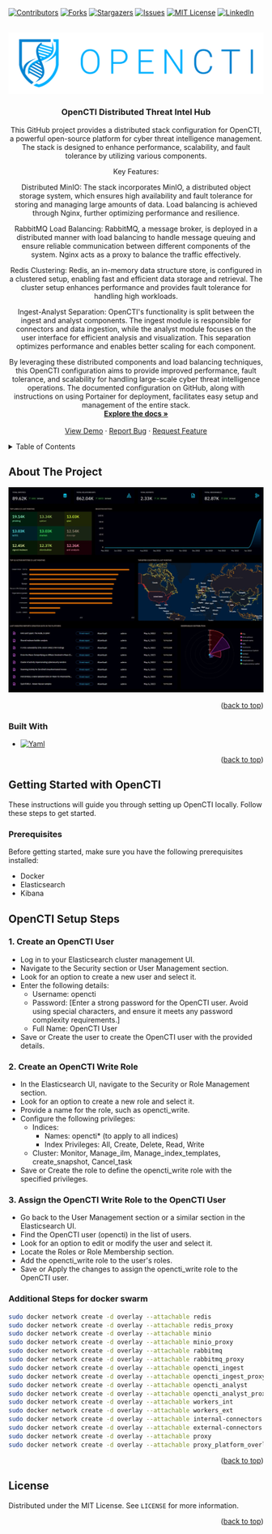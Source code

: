 [![Contributors][contributors-shield]][contributors-url]
[![Forks][forks-shield]][forks-url]
[![Stargazers][stars-shield]][stars-url]
[![Issues][issues-shield]][issues-url]
[![MIT License][license-shield]][license-url]
[![LinkedIn][linkedin-shield]][linkedin-url]



<!-- PROJECT LOGO -->
<br />
<div align="center">
  <a href="https://github.com/limitless-man/opencti">
    <img src="images/logo.png">
  </a>

<h3 align="center">OpenCTI Distributed Threat Intel Hub</h3>

  <p align="center">
    This GitHub project provides a distributed stack configuration for OpenCTI, a powerful open-source platform for cyber threat intelligence management. The stack is designed to enhance performance, scalability, and fault tolerance by utilizing various components.

Key Features:

Distributed MinIO: The stack incorporates MinIO, a distributed object storage system, which ensures high availability and fault tolerance for storing and managing large amounts of data. Load balancing is achieved through Nginx, further optimizing performance and resilience.

RabbitMQ Load Balancing: RabbitMQ, a message broker, is deployed in a distributed manner with load balancing to handle message queuing and ensure reliable communication between different components of the system. Nginx acts as a proxy to balance the traffic effectively.

Redis Clustering: Redis, an in-memory data structure store, is configured in a clustered setup, enabling fast and efficient data storage and retrieval. The cluster setup enhances performance and provides fault tolerance for handling high workloads.

Ingest-Analyst Separation: OpenCTI's functionality is split between the ingest and analyst components. The ingest module is responsible for connectors and data ingestion, while the analyst module focuses on the user interface for efficient analysis and visualization. This separation optimizes performance and enables better scaling for each component.

By leveraging these distributed components and load balancing techniques, this OpenCTI configuration aims to provide improved performance, fault tolerance, and scalability for handling large-scale cyber threat intelligence operations. The documented configuration on GitHub, along with instructions on using Portainer for deployment, facilitates easy setup and management of the entire stack.
    <br />
    <a href="https://github.com/limitless-man/opencti"><strong>Explore the docs »</strong></a>
    <br />
    <br />
    <a href="https://github.com/limitless-man/opencti">View Demo</a>
    ·
    <a href="https://github.com/limitless-man/opencti/issues">Report Bug</a>
    ·
    <a href="https://github.com/limitless-man/opencti/issues">Request Feature</a>
  </p>
</div>



<!-- TABLE OF CONTENTS -->
<details>
  <summary>Table of Contents</summary>
  <ol>
    <li>
      <a href="#about-the-project">About The Project</a>
      <ul>
        <li><a href="#built-with">Built With</a></li>
      </ul>
    </li>
    <li>
      <a href="#getting-started">Getting Started</a>
      <ul>
        <li><a href="#prerequisites">Prerequisites</a></li>
        <li><a href="#installation">Installation</a></li>
      </ul>
    </li>
    <li><a href="#usage">Usage</a></li>
    <li><a href="#roadmap">Roadmap</a></li>
    <li><a href="#contributing">Contributing</a></li>
    <li><a href="#license">License</a></li>
  </ol>
</details>



<!-- ABOUT THE PROJECT -->
## About The Project

[![Product Name Screen Shot][product-screenshot]](https://www.filigran.io/en/solutions/products/opencti/)

<p align="right">(<a href="#readme-top">back to top</a>)</p>



### Built With

* [![Yaml][yaml.org]][Yaml-url]

<p align="right">(<a href="#readme-top">back to top</a>)</p>



<!-- GETTING STARTED -->
## Getting Started with OpenCTI

These instructions will guide you through setting up OpenCTI locally. Follow these steps to get started.

### Prerequisites

Before getting started, make sure you have the following prerequisites installed:

- Docker
- Elasticsearch
- Kibana

## OpenCTI Setup Steps

### 1. Create an OpenCTI User

- Log in to your Elasticsearch cluster management UI.
- Navigate to the Security section or User Management section.
- Look for an option to create a new user and select it.
- Enter the following details:
  - Username: opencti
  - Password: [Enter a strong password for the OpenCTI user. Avoid using special characters, and ensure it meets any password complexity requirements.]
  - Full Name: OpenCTI User
- Save or Create the user to create the OpenCTI user with the provided details.

### 2. Create an OpenCTI Write Role

- In the Elasticsearch UI, navigate to the Security or Role Management section.
- Look for an option to create a new role and select it.
- Provide a name for the role, such as opencti_write.
- Configure the following privileges:
  - Indices:
    - Names: opencti* (to apply to all indices)
    - Index Privileges: All, Create, Delete, Read, Write
  - Cluster: Monitor, Manage_ilm, Manage_index_templates, create_snapshot, Cancel_task
- Save or Create the role to define the opencti_write role with the specified privileges.

### 3. Assign the OpenCTI Write Role to the OpenCTI User

- Go back to the User Management section or a similar section in the Elasticsearch UI.
- Find the OpenCTI user (opencti) in the list of users.
- Look for an option to edit or modify the user and select it.
- Locate the Roles or Role Membership section.
- Add the opencti_write role to the user's roles.
- Save or Apply the changes to assign the opencti_write role to the OpenCTI user.

### Additional Steps for docker swarm
   ```sh
   sudo docker network create -d overlay --attachable redis
   sudo docker network create -d overlay --attachable redis_proxy
   sudo docker network create -d overlay --attachable minio
   sudo docker network create -d overlay --attachable minio_proxy
   sudo docker network create -d overlay --attachable rabbitmq
   sudo docker network create -d overlay --attachable rabbitmq_proxy
   sudo docker network create -d overlay --attachable opencti_ingest
   sudo docker network create -d overlay --attachable opencti_ingest_proxy
   sudo docker network create -d overlay --attachable opencti_analyst
   sudo docker network create -d overlay --attachable opencti_analyst_proxy
   sudo docker network create -d overlay --attachable workers_int
   sudo docker network create -d overlay --attachable workers_ext
   sudo docker network create -d overlay --attachable internal-connectors
   sudo docker network create -d overlay --attachable external-connectors
   sudo docker network create -d overlay --attachable proxy
   sudo docker network create -d overlay --attachable proxy_platform_overlay
   ```

<p align="right">(<a href="#readme-top">back to top</a>)</p>

<!-- LICENSE -->
## License

Distributed under the MIT License. See `LICENSE` for more information.

<p align="right">(<a href="#readme-top">back to top</a>)</p>


<!-- MARKDOWN LINKS & IMAGES -->
<!-- https://www.markdownguide.org/basic-syntax/#reference-style-links -->
[contributors-shield]: https://img.shields.io/github/contributors/limitless-man/opencti.svg?style=for-the-badge
[contributors-url]: https://github.com/limitless-man/opencti/graphs/contributors
[forks-shield]: https://img.shields.io/github/forks/limitless-man/opencti.svg?style=for-the-badge
[forks-url]: https://github.com/limitless-man/opencti/network/members
[stars-shield]: https://img.shields.io/github/stars/limitless-man/opencti.svg?style=for-the-badge
[stars-url]: https://github.com/limitless-man/opencti/stargazers
[issues-shield]: https://img.shields.io/github/issues/limitless-man/opencti.svg?style=for-the-badge
[issues-url]: https://github.com/limitless-man/opencti/issues
[license-shield]: https://img.shields.io/github/license/limitless-man/opencti.svg?style=for-the-badge
[license-url]: https://github.com/limitless-man/opencti/blob/main/LICENSE
[linkedin-shield]: https://img.shields.io/badge/-LinkedIn-black.svg?style=for-the-badge&logo=linkedin&colorB=555
[linkedin-url]: https://www.linkedin.com/company/limitless-man/
[product-screenshot]: images/screenshot.png
[Yaml.org]: https://img.shields.io/badge/-YAML-000000?logo=YAML&logoColor=white&style=for-the-badge
[Yaml-url]: https://yaml.org
